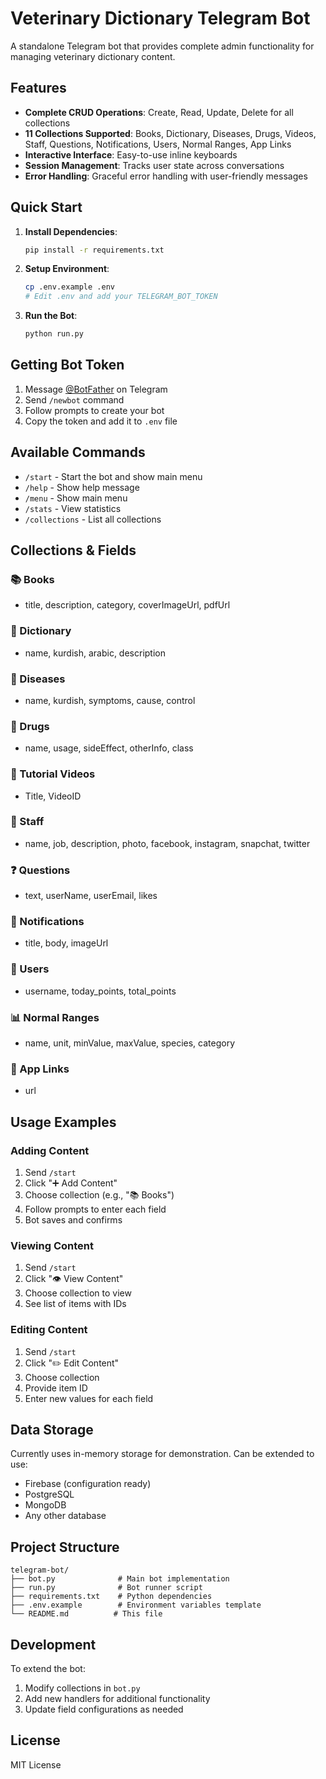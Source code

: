 # Veterinary Dictionary Telegram Bot

A standalone Telegram bot that provides complete admin functionality for managing veterinary dictionary content.

## Features

- **Complete CRUD Operations**: Create, Read, Update, Delete for all collections
- **11 Collections Supported**: Books, Dictionary, Diseases, Drugs, Videos, Staff, Questions, Notifications, Users, Normal Ranges, App Links
- **Interactive Interface**: Easy-to-use inline keyboards
- **Session Management**: Tracks user state across conversations
- **Error Handling**: Graceful error handling with user-friendly messages

## Quick Start

1. **Install Dependencies**:
   ```bash
   pip install -r requirements.txt
   ```

2. **Setup Environment**:
   ```bash
   cp .env.example .env
   # Edit .env and add your TELEGRAM_BOT_TOKEN
   ```

3. **Run the Bot**:
   ```bash
   python run.py
   ```

## Getting Bot Token

1. Message [@BotFather](https://t.me/BotFather) on Telegram
2. Send `/newbot` command
3. Follow prompts to create your bot
4. Copy the token and add it to `.env` file

## Available Commands

- `/start` - Start the bot and show main menu
- `/help` - Show help message
- `/menu` - Show main menu
- `/stats` - View statistics
- `/collections` - List all collections

## Collections & Fields

### 📚 Books
- title, description, category, coverImageUrl, pdfUrl

### 📖 Dictionary
- name, kurdish, arabic, description

### 🦠 Diseases
- name, kurdish, symptoms, cause, control

### 💊 Drugs
- name, usage, sideEffect, otherInfo, class

### 🎥 Tutorial Videos
- Title, VideoID

### 👥 Staff
- name, job, description, photo, facebook, instagram, snapchat, twitter

### ❓ Questions
- text, userName, userEmail, likes

### 📱 Notifications
- title, body, imageUrl

### 👤 Users
- username, today_points, total_points

### 📊 Normal Ranges
- name, unit, minValue, maxValue, species, category

### 🔗 App Links
- url

## Usage Examples

### Adding Content
1. Send `/start`
2. Click "➕ Add Content"
3. Choose collection (e.g., "📚 Books")
4. Follow prompts to enter each field
5. Bot saves and confirms

### Viewing Content
1. Send `/start`
2. Click "👁️ View Content"
3. Choose collection to view
4. See list of items with IDs

### Editing Content
1. Send `/start`
2. Click "✏️ Edit Content"
3. Choose collection
4. Provide item ID
5. Enter new values for each field

## Data Storage

Currently uses in-memory storage for demonstration. Can be extended to use:
- Firebase (configuration ready)
- PostgreSQL
- MongoDB
- Any other database

## Project Structure

```
telegram-bot/
├── bot.py              # Main bot implementation
├── run.py              # Bot runner script
├── requirements.txt    # Python dependencies
├── .env.example        # Environment variables template
└── README.md          # This file
```

## Development

To extend the bot:
1. Modify collections in `bot.py`
2. Add new handlers for additional functionality
3. Update field configurations as needed

## License

MIT License